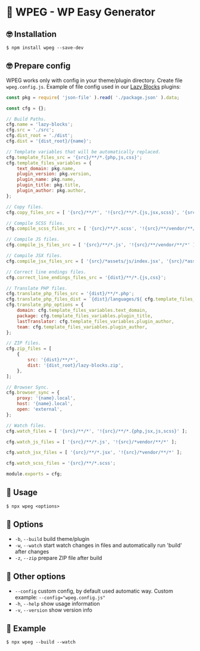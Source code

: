 # 🤪 WPEG - WP Easy Generator

## 🤓 Installation

```$ npm install wpeg --save-dev```

## 🤓 Prepare config

WPEG works only with config in your theme/plugin directory. Create file `wpeg.config.js`. Example of file config used in our [Lazy Blocks](https://github.com/nk-o/lazy-blocks) plugins:

```javascript
const pkg = require( 'json-file' ).read( './package.json' ).data;

const cfg = {};

// Build Paths.
cfg.name = 'lazy-blocks';
cfg.src = './src';
cfg.dist_root = './dist';
cfg.dist = '{dist_root}/{name}';

// Template variables that will be automatically replaced.
cfg.template_files_src = '{src}/**/*.{php,js,css}';
cfg.template_files_variables = {
    text_domain: pkg.name,
    plugin_version: pkg.version,
    plugin_name: pkg.name,
    plugin_title: pkg.title,
    plugin_author: pkg.author,
};

// Copy files.
cfg.copy_files_src = [ '{src}/**/*', '!{src}/**/*.{js,jsx,scss}', '{src}/**/vendor/**/*.{js,jsx,scss}' ];

// Compile SCSS files.
cfg.compile_scss_files_src = [ '{src}/**/*.scss', '!{src}/**/vendor/**/*' ];

// Compile JS files.
cfg.compile_js_files_src = [ '{src}/**/*.js', '!{src}/**/vendor/**/*' ];

// Compile JSX files.
cfg.compile_jsx_files_src = [ '{src}/*assets/js/index.jsx', '{src}/*assets/admin/js/blocks.jsx' ];

// Correct line endings files.
cfg.correct_line_endings_files_src = '{dist}/**/*.{js,css}';

// Translate PHP files.
cfg.translate_php_files_src = '{dist}/**/*.php';
cfg.translate_php_files_dist = `{dist}/languages/${ cfg.template_files_variables.plugin_name }.pot`;
cfg.translate_php_options = {
    domain: cfg.template_files_variables.text_domain,
    package: cfg.template_files_variables.plugin_title,
    lastTranslator: cfg.template_files_variables.plugin_author,
    team: cfg.template_files_variables.plugin_author,
};

// ZIP files.
cfg.zip_files = [
    {
        src: '{dist}/**/*',
        dist: '{dist_root}/lazy-blocks.zip',
    },
];

// Browser Sync.
cfg.browser_sync = {
    proxy: '{name}.local',
    host: '{name}.local',
    open: 'external',
};

// Watch files.
cfg.watch_files = [ '{src}/**/*', '!{src}/**/*.{php,jsx,js,scss}' ];

cfg.watch_js_files = [ '{src}/**/*.js', '!{src}/*vendor/**/*' ];

cfg.watch_jsx_files = [ '{src}/**/*.jsx', '!{src}/*vendor/**/*' ];

cfg.watch_scss_files = '{src}/**/*.scss';

module.exports = cfg;
```

## 🤗 Usage

```$ npx wpeg <options>```

## 🤤 Options

- `-b`, `--build`     build theme/plugin
- `-w`, `--watch`     start watch changes in files and automatically run 'build' after changes
- `-z`, `--zip`       prepare ZIP file after build

## 🤫 Other options

- `--config`          custom config, by default used automatic way. Custom example: `--config="wpeg.config.js"`
- `-h`, `--help`      show usage information
- `-v`, `--version`   show version info

## 😬 Example

```$ npx wpeg --build --watch```
